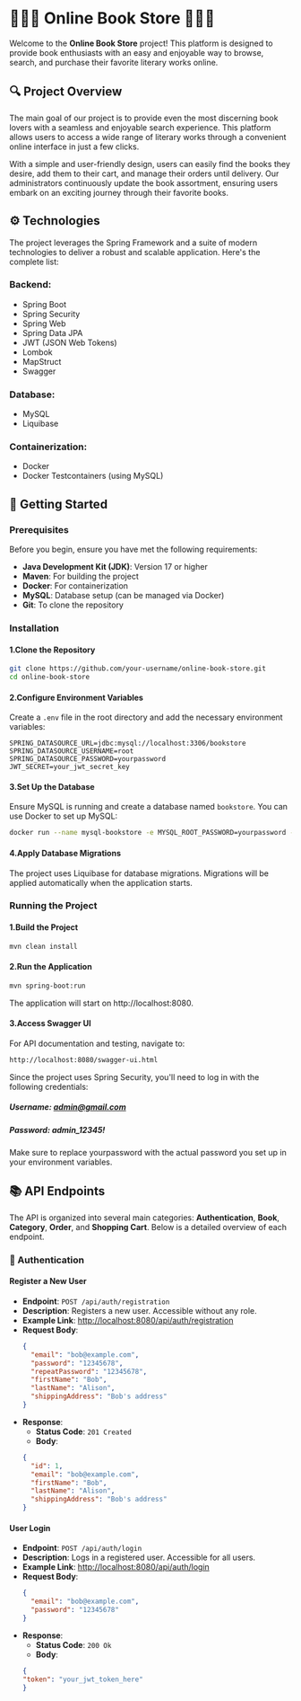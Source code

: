 # 📗📘📙 Online Book Store 📗📘📙

Welcome to the **Online Book Store** project! This platform is designed to provide book enthusiasts with an easy and enjoyable way to browse, search, and purchase their favorite literary works online.

## 🔍 Project Overview
The main goal of our project is to provide even the most discerning book lovers with a seamless and enjoyable search experience. This platform allows users to access a wide range of literary works through a convenient online interface in just a few clicks. 

With a simple and user-friendly design, users can easily find the books they desire, add them to their cart, and manage their orders until delivery. Our administrators continuously update the book assortment, ensuring users embark on an exciting journey through their favorite books.

## ⚙️ Technologies
The project leverages the Spring Framework and a suite of modern technologies to deliver a robust and scalable application. Here's the complete list:

### Backend:
- Spring Boot
- Spring Security
- Spring Web
- Spring Data JPA
- JWT (JSON Web Tokens)
- Lombok
- MapStruct
- Swagger

### Database:
- MySQL
- Liquibase

### Containerization:
- Docker
- Docker Testcontainers (using MySQL)

## 🚀 Getting Started

### Prerequisites
Before you begin, ensure you have met the following requirements:
- **Java Development Kit (JDK)**: Version 17 or higher
- **Maven**: For building the project
- **Docker**: For containerization
- **MySQL**: Database setup (can be managed via Docker)
- **Git**: To clone the repository

### Installation

#### 1.Clone the Repository
```bash
git clone https://github.com/your-username/online-book-store.git
cd online-book-store
```
#### 2.Configure Environment Variables
Create a `.env` file in the root directory and add the necessary environment variables:
```env
SPRING_DATASOURCE_URL=jdbc:mysql://localhost:3306/bookstore
SPRING_DATASOURCE_USERNAME=root
SPRING_DATASOURCE_PASSWORD=yourpassword
JWT_SECRET=your_jwt_secret_key
```
#### 3.Set Up the Database
Ensure MySQL is running and create a database named `bookstore`. You can use Docker to set up MySQL:
```bash
docker run --name mysql-bookstore -e MYSQL_ROOT_PASSWORD=yourpassword -e MYSQL_DATABASE=bookstore -p 3306:3306 -d mysql:8.0
```
#### 4.Apply Database Migrations
The project uses Liquibase for database migrations. Migrations will be applied automatically when the application starts.

### Running the Project

#### 1.Build the Project
```bash
mvn clean install
```
#### 2.Run the Application
```bash
mvn spring-boot:run
```
The application will start on http://localhost:8080.
#### 3.Access Swagger UI
For API documentation and testing, navigate to:
```bash
http://localhost:8080/swagger-ui.html
```
Since the project uses Spring Security, you'll need to log in with the following credentials:

##### Username: admin@gmail.com
##### Password: admin_12345!

Make sure to replace yourpassword with the actual password you set up in your environment variables.

## 📚 API Endpoints
The API is organized into several main categories: **Authentication**, **Book**, **Category**, **Order**, and **Shopping Cart**. Below is a detailed overview of each endpoint.

### 🔑 Authentication

#### Register a New User
- **Endpoint**: `POST /api/auth/registration`
- **Description**: Registers a new user. Accessible without any role.
- **Example Link**: [http://localhost:8080/api/auth/registration](http://localhost:8080/api/auth/registration)
- **Request Body**:
  ```json
  {
    "email": "bob@example.com",
    "password": "12345678",
    "repeatPassword": "12345678",
    "firstName": "Bob",
    "lastName": "Alison",
    "shippingAddress": "Bob's address"
  }
  ```
- **Response**:
  - **Status Code**: `201 Created`
  - **Body**:
  ```json
  {
    "id": 1,
    "email": "bob@example.com",
    "firstName": "Bob",
    "lastName": "Alison",
    "shippingAddress": "Bob's address"
  }
  ```
#### User Login
- **Endpoint**: `POST /api/auth/login`
- **Description**: Logs in a registered user. Accessible for all users.
- **Example Link**: [http://localhost:8080/api/auth/login](http://localhost:8080/api/auth/login)
- **Request Body**:
  ```json
  {
    "email": "bob@example.com",
    "password": "12345678"
  }
  ```
- **Response**:
  - **Status Code**: `200 Ok`
  - **Body**:
   ```json
  {
  "token": "your_jwt_token_here"
  }
  ```
